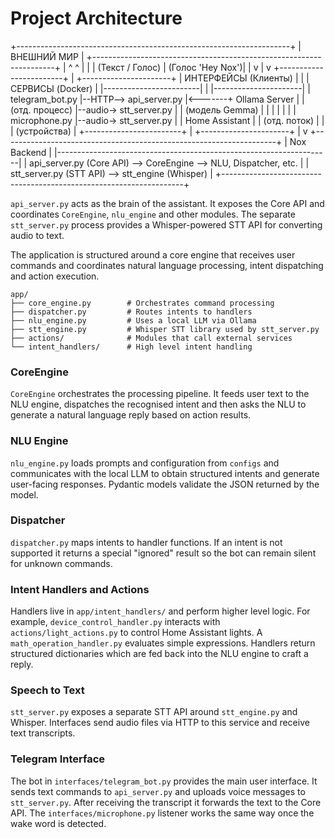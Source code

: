 # Project Architecture

+--------------------------------------------------------------------+
|                             ВНЕШНИЙ МИР                            |
+--------------------------------------------------------------------+
|            ^                                    ^                 |
|            | (Текст / Голос)                    | (Голос 'Hey Nox')|
|            v                                    |                 v
+------------------------+                        |        +----------------------+
|  ИНТЕРФЕЙСЫ (Клиенты)  |                        |        |  СЕРВИСЫ (Docker)    |
|------------------------|                        |        |----------------------|
| telegram_bot.py        |--HTTP--> api_server.py |<-------+  Ollama Server       |
| (отд. процесс)         |--audio-> stt_server.py |        |  (модель Gemma)      |
|                        |                        |        |                      |
| microphone.py          |--audio-> stt_server.py |        |  Home Assistant      |
| (отд. поток)           |                        |        |  (устройства)        |
+------------------------+                        |        +----------------------+
                                                 |
                                                 v
+--------------------------------------------------------------------+
|                           Nox Backend                              |
|--------------------------------------------------------------------|
| api_server.py (Core API) --> CoreEngine --> NLU, Dispatcher, etc.  |
| stt_server.py (STT API)  --> stt_engine (Whisper)                  |
+--------------------------------------------------------------------+

`api_server.py` acts as the brain of the assistant. It exposes the Core API and coordinates `CoreEngine`, `nlu_engine` and other modules. The separate `stt_server.py` process provides a Whisper-powered STT API for converting audio to text.

The application is structured around a core engine that receives user commands and coordinates natural language processing, intent dispatching and action execution.

```
app/
├── core_engine.py        # Orchestrates command processing
├── dispatcher.py         # Routes intents to handlers
├── nlu_engine.py         # Uses a local LLM via Ollama
├── stt_engine.py         # Whisper STT library used by stt_server.py
├── actions/              # Modules that call external services
└── intent_handlers/      # High level intent handling
```

### CoreEngine
`CoreEngine` orchestrates the processing pipeline. It feeds user text to the NLU engine, dispatches the recognised intent and then asks the NLU to generate a natural language reply based on action results.

### NLU Engine
`nlu_engine.py` loads prompts and configuration from `configs` and communicates with the local LLM to obtain structured intents and generate user-facing responses. Pydantic models validate the JSON returned by the model.

### Dispatcher
`dispatcher.py` maps intents to handler functions. If an intent is not supported it returns a special "ignored" result so the bot can remain silent for unknown commands.

### Intent Handlers and Actions
Handlers live in `app/intent_handlers/` and perform higher level logic. For example, `device_control_handler.py` interacts with `actions/light_actions.py` to control Home Assistant lights. A `math_operation_handler.py` evaluates simple expressions. Handlers return structured dictionaries which are fed back into the NLU engine to craft a reply.

### Speech to Text
`stt_server.py` exposes a separate STT API around `stt_engine.py` and Whisper. Interfaces send audio files via HTTP to this service and receive text transcripts.
### Telegram Interface
The bot in `interfaces/telegram_bot.py` provides the main user interface. It sends text commands to `api_server.py` and uploads voice messages to `stt_server.py`. After receiving the transcript it forwards the text to the Core API. The `interfaces/microphone.py` listener works the same way once the wake word is detected.
